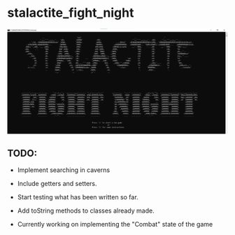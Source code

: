 # stalactite_fight_night  
  
    
  
  
![splash output](/dev_documents/splash_print.jpg)
  
## TODO:  
  
 

-  Implement searching in caverns
  
- Include getters and setters. 
  
  
- Start testing what has been written so far.

- Add toString methods to classes already made.  


- Currently working on implementing the "Combat" state of the game
